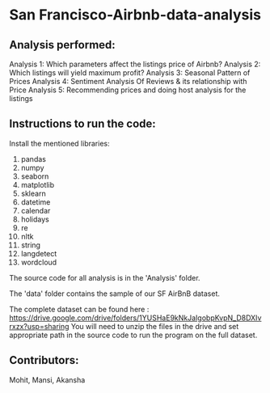 # San Francisco-Airbnb-data-analysis

## Analysis performed:

Analysis 1: Which parameters affect the listings price of Airbnb?
Analysis 2: Which listings will yield maximum profit?
Analysis 3: Seasonal Pattern of Prices
Analysis 4: Sentiment Analysis Of Reviews & its relationship with Price
Analysis 5: Recommending prices and doing host analysis for the listings

## Instructions to run the code:

Install the mentioned libraries:
1) pandas
2) numpy
3) seaborn
4) matplotlib
5) sklearn
6) datetime
7) calendar
8) holidays
9) re
10) nltk
11) string
12) langdetect
13) wordcloud

The source code for all analysis is in the 'Analysis' folder.

The 'data' folder contains the sample of our SF AirBnB dataset.

The complete dataset can be found here : https://drive.google.com/drive/folders/1YUSHaE9kNkJaIgobpKvpN_D8DXIvrxzx?usp=sharing
You will need to unzip the files in the drive and set appropriate path in the source code to run the program on the full dataset.

## Contributors:
Mohit, Mansi, Akansha
